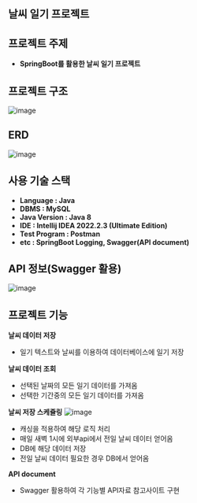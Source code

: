 ## 날씨 일기 프로젝트

## **프로젝트 주제**

- **SpringBoot를 활용한 날씨 일기 프로젝트**

## **프로젝트 구조**
![image](https://user-images.githubusercontent.com/110509654/209637521-457d8566-1c5c-477f-b15c-a3be6a7dc9da.png)


## **ERD**
![image](https://user-images.githubusercontent.com/110509654/209636593-13e3e922-8874-4bad-9173-5154689240f3.png)


## 사용 기술 스택
- **Language : Java**
- **DBMS : MySQL**
- **Java Version : Java 8**
- **IDE : Intellij IDEA 2022.2.3 (Ultimate Edition)**
- **Test Program : Postman**
- **etc : SpringBoot Logging, Swagger(API document)**

## API 정보(Swagger 활용)
![image](https://user-images.githubusercontent.com/110509654/209657586-03b06142-74b9-4a0e-acfe-2ca61c404bc2.png)


## 프로젝트 기능

**날씨 데이터 저장**
- 일기 텍스트와 날씨를 이용하여 데이터베이스에 일기 저장

**날씨 데이터 조회**
- 선택된 날짜의 모든 일기 데이터를 가져옴
- 선택한 기간중의 모든 일기 데이터를 가져옴


**날씨 저장 스케쥴링**
![image](https://user-images.githubusercontent.com/110509654/209658888-c2512aba-2be7-4eff-b691-21db4d50cec7.png)

- 캐싱을 적용하여 해당 로직 처리
- 매일 새벽 1시에 외부api에서 전일 날씨 데이터 얻어옴
- DB에 해당 데이터 저장
- 전일 날씨 데이터 필요한 경우 DB에서 얻어옴


**API document**
- Swagger 활용하여 각 기능별 API자료 참고사이트 구현

